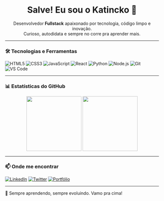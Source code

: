 <h1 align="center">Salve! Eu sou o Katincko 🚀</h1>

<p align="center">
  Desenvolvedor <strong>Fullstack</strong> apaixonado por tecnologia, código limpo e inovação.
  <br>
  Curioso, autodidata e sempre no corre pra aprender mais.
</p>

---

### 🛠️ Tecnologias e Ferramentas

![HTML5](https://img.shields.io/badge/HTML5-E34F26?style=flat&logo=html5&logoColor=white)
![CSS3](https://img.shields.io/badge/CSS3-1572B6?style=flat&logo=css3&logoColor=white)
![JavaScript](https://img.shields.io/badge/JavaScript-F7DF1E?style=flat&logo=javascript&logoColor=black)
![React](https://img.shields.io/badge/React-61DAFB?style=flat&logo=react&logoColor=black)
![Python](https://img.shields.io/badge/Python-3776AB?style=flat&logo=python&logoColor=white)
![Node.js](https://img.shields.io/badge/Node.js-339933?style=flat&logo=nodedotjs&logoColor=white)
![Git](https://img.shields.io/badge/Git-F05032?style=flat&logo=git&logoColor=white)
![VS Code](https://img.shields.io/badge/VS%20Code-007ACC?style=flat&logo=visual-studio-code&logoColor=white)

---

### 📊 Estatísticas do GitHub

<div align="center">
  <img height="180em" src="https://github-readme-stats.vercel.app/api?username=katincko&show_icons=true&theme=tokyonight"/>
  <img height="180em" src="https://github-readme-stats.vercel.app/api/top-langs/?username=katincko&layout=compact&theme=tokyonight"/>
</div>

---

### 📫 Onde me encontrar

[![LinkedIn](https://img.shields.io/badge/LinkedIn-0077B5?style=flat&logo=linkedin&logoColor=white)](https://www.linkedin.com/in/seu-perfil)
[![Twitter](https://img.shields.io/badge/Twitter-1DA1F2?style=flat&logo=twitter&logoColor=white)](https://twitter.com/seu-perfil)
[![Portfólio](https://img.shields.io/badge/Portfólio-000000?style=flat&logo=github&logoColor=white)](https://katincko.github.io)

---

🧠 Sempre aprendendo, sempre evoluindo. Vamo pra cima!  
